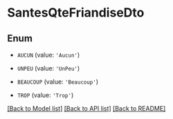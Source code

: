 # SantesQteFriandiseDto


## Enum

* `AUCUN` (value: `'Aucun'`)

* `UNPEU` (value: `'UnPeu'`)

* `BEAUCOUP` (value: `'Beaucoup'`)

* `TROP` (value: `'Trop'`)

[[Back to Model list]](../README.md#documentation-for-models) [[Back to API list]](../README.md#documentation-for-api-endpoints) [[Back to README]](../README.md)


